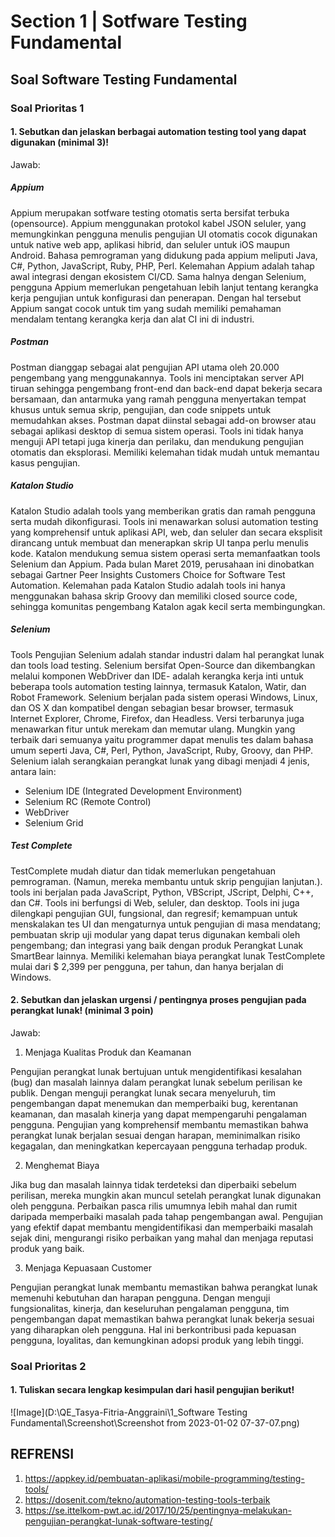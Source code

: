 # Section 1 | Sotfware Testing Fundamental

## Soal Software Testing Fundamental

### Soal Prioritas 1
#### 1. Sebutkan dan jelaskan berbagai automation testing tool yang dapat digunakan (minimal 3)!

Jawab:
##### Appium
Appium merupakan sotfware testing otomatis serta bersifat terbuka (opensource). Appium menggunakan protokol kabel JSON seluler, yang memungkinkan pengguna menulis pengujian UI otomatis cocok digunakan untuk native web app, aplikasi hibrid, dan seluler untuk iOS maupun Android. Bahasa pemrograman yang didukung pada appium meliputi Java, C#, Python, JavaScript, Ruby, PHP, Perl. Kelemahan Appium adalah tahap awal integrasi dengan ekosistem CI/CD. Sama halnya dengan Selenium, pengguna Appium memerlukan pengetahuan lebih lanjut tentang kerangka kerja pengujian untuk konfigurasi dan penerapan. Dengan hal tersebut Appium sangat cocok untuk tim yang sudah memiliki pemahaman mendalam tentang kerangka kerja dan alat CI ini di industri.

##### Postman
Postman dianggap sebagai alat pengujian API utama oleh 20.000 pengembang yang menggunakannya. Tools ini menciptakan server API tiruan sehingga pengembang front-end dan back-end dapat bekerja secara bersamaan, dan antarmuka yang ramah pengguna menyertakan tempat khusus untuk semua skrip, pengujian, dan code snippets untuk memudahkan akses. Postman dapat diinstal sebagai add-on browser atau sebagai aplikasi desktop di semua sistem operasi. Tools ini tidak hanya menguji API tetapi juga kinerja dan perilaku, dan mendukung pengujian otomatis dan eksplorasi. Memiliki kelemahan tidak mudah untuk memantau kasus pengujian.

##### Katalon Studio
Katalon Studio adalah tools yang memberikan gratis dan ramah pengguna serta mudah dikonfigurasi. Tools ini menawarkan solusi automation testing yang komprehensif untuk aplikasi API, web, dan seluler dan secara eksplisit dirancang untuk membuat dan menerapkan skrip UI tanpa perlu menulis kode. Katalon mendukung semua sistem operasi serta memanfaatkan tools Selenium dan Appium. Pada bulan Maret 2019, perusahaan ini dinobatkan sebagai Gartner Peer Insights Customers Choice for Software Test Automation. Kelemahan pada Katalon Studio adalah tools ini hanya menggunakan bahasa skrip Groovy dan memiliki closed source code, sehingga komunitas pengembang Katalon agak kecil serta membingungkan.

##### Selenium
Tools Pengujian Selenium adalah standar industri dalam hal perangkat lunak dan tools load testing. Selenium bersifat Open-Source dan dikembangkan melalui komponen WebDriver dan IDE- adalah kerangka kerja inti untuk beberapa tools automation testing lainnya, termasuk Katalon, Watir, dan Robot Framework. Selenium berjalan pada sistem operasi Windows, Linux, dan OS X dan kompatibel dengan sebagian besar browser, termasuk Internet Explorer, Chrome, Firefox, dan Headless. Versi terbarunya juga menawarkan fitur untuk merekam dan memutar ulang. Mungkin yang terbaik dari semuanya yaitu programmer dapat menulis tes dalam bahasa umum seperti Java, C#, Perl, Python, JavaScript, Ruby, Groovy, dan PHP. Selenium ialah serangkaian perangkat lunak yang dibagi menjadi 4 jenis, antara lain:  
- Selenium IDE (Integrated Development Environment)
- Selenium RC (Remote Control)
- WebDriver
- Selenium Grid

##### Test Complete
TestComplete mudah diatur dan tidak memerlukan pengetahuan pemrograman. (Namun, mereka membantu untuk skrip pengujian lanjutan.). tools ini berjalan pada JavaScript, Python, VBScript, JScript, Delphi, C++, dan C#. Tools ini berfungsi di Web, seluler, dan desktop. Tools ini juga dilengkapi pengujian GUI, fungsional, dan regresif; kemampuan untuk menskalakan tes UI dan mengaturnya untuk pengujian di masa mendatang; pembuatan skrip uji modular yang dapat terus digunakan kembali oleh pengembang; dan integrasi yang baik dengan produk Perangkat Lunak SmartBear lainnya. Memiliki kelemahan biaya perangkat lunak TestComplete mulai dari $ 2,399 per pengguna, per tahun, dan hanya berjalan di Windows.

#### 2. Sebutkan dan jelaskan urgensi / pentingnya proses pengujian pada perangkat lunak! (minimal 3 poin)

Jawab: 
1. Menjaga Kualitas Produk dan Keamanan
<aside>
Pengujian perangkat lunak bertujuan untuk mengidentifikasi kesalahan (bug) dan masalah lainnya dalam perangkat lunak sebelum perilisan ke publik. Dengan menguji perangkat lunak secara menyeluruh, tim pengembangan dapat menemukan dan memperbaiki bug, kerentanan keamanan, dan masalah kinerja yang dapat mempengaruhi pengalaman pengguna. Pengujian yang komprehensif membantu memastikan bahwa perangkat lunak berjalan sesuai dengan harapan, meminimalkan risiko kegagalan, dan meningkatkan kepercayaan pengguna terhadap produk.
</aside>

2. Menghemat Biaya
<aside>
Jika bug dan masalah lainnya tidak terdeteksi dan diperbaiki sebelum perilisan, mereka mungkin akan muncul setelah perangkat lunak digunakan oleh pengguna. Perbaikan pasca rilis umumnya lebih mahal dan rumit daripada memperbaiki masalah pada tahap pengembangan awal. Pengujian yang efektif dapat membantu mengidentifikasi dan memperbaiki masalah sejak dini, mengurangi risiko perbaikan yang mahal dan menjaga reputasi produk yang baik.
</aside>

3. Menjaga Kepuasaan Customer
<aside>
Pengujian perangkat lunak membantu memastikan bahwa perangkat lunak memenuhi kebutuhan dan harapan pengguna. Dengan menguji fungsionalitas, kinerja, dan keseluruhan pengalaman pengguna, tim pengembangan dapat memastikan bahwa perangkat lunak bekerja sesuai yang diharapkan oleh pengguna. Hal ini berkontribusi pada kepuasan pengguna, loyalitas, dan kemungkinan adopsi produk yang lebih tinggi.
</aside>

### Soal Prioritas 2
#### 1. Tuliskan secara lengkap kesimpulan dari hasil pengujian berikut!
![Image](D:\QE_Tasya-Fitria-Anggraini\1_Software Testing Fundamental\Screenshot\Screenshot from 2023-01-02 07-37-07.png)

























## REFRENSI
1. https://appkey.id/pembuatan-aplikasi/mobile-programming/testing-tools/ 
1. https://dosenit.com/tekno/automation-testing-tools-terbaik 
1. https://se.ittelkom-pwt.ac.id/2017/10/25/pentingnya-melakukan-pengujian-perangkat-lunak-software-testing/ 